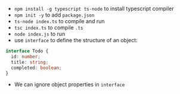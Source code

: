 - `npm install -g typescript ts-node` to install typescript compiler
- `npm init -y` to add `package.json`
- `ts-node index.ts` to compile and run
- `tsc index.ts` to compile `.ts`
- `node index.js` to run
- use `interface` to define the structure of an object:

```ts
interface Todo {
  id: number;
  title: string;
  completed: boolean;
}
```

- We can ignore object properties in `interface`

